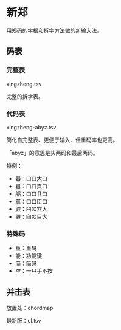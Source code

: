 # 新郑

用[郑码](https://baike.baidu.com/item/%E9%83%91%E7%A0%81/589192)的字根和拆字方法做的新输入法。

## 码表

### 完整表
xingzheng.tsv

完整的拆字表。

### 代码表
xingzheng-abyz.tsv

简化自完整表、更便于输入、但重码率也更高。

「abyz」的意思是头两码和最后两码。

特例：
- 器：口口大口
- 囂：口口頁口
- 嘂：口口卩口
- 嚚：口口臣口
- 鼵：臼巛穴大
- 鼳：臼巛目大

### 特殊码
- 重：重码
- 能：功能键
- 简：简码
- 空：一只手不按

## 并击表
放置处：chordmap

最新版：cl.tsv

